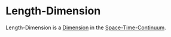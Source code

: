 # Length-Dimension

Length-Dimension is a [Dimension](60063.md) in the [Space-Time-Continuum](10000027.md).